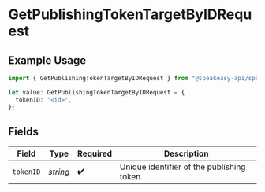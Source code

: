 # GetPublishingTokenTargetByIDRequest

## Example Usage

```typescript
import { GetPublishingTokenTargetByIDRequest } from "@speakeasy-api/speakeasy-client-sdk-typescript/sdk/models/operations";

let value: GetPublishingTokenTargetByIDRequest = {
  tokenID: "<id>",
};
```

## Fields

| Field                                      | Type                                       | Required                                   | Description                                |
| ------------------------------------------ | ------------------------------------------ | ------------------------------------------ | ------------------------------------------ |
| `tokenID`                                  | *string*                                   | :heavy_check_mark:                         | Unique identifier of the publishing token. |